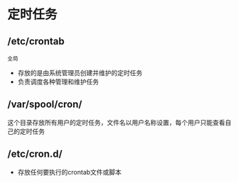 # 定时任务

## /etc/crontab

`全局`

* 存放的是由系统管理员创建并维护的定时任务
* 负责调度各种管理和维护任务

## /var/spool/cron/

这个目录存放所有用户的定时任务，文件名以用户名称设置，每个用户只能查看自己的定时任务

## /etc/cron.d/

* 存放任何要执行的crontab文件或脚本
